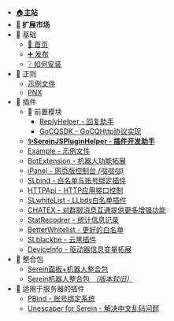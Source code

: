 - [🏠**主站**](../ ':ignore')
- **🌌 扩展市场**
- 🧱 基础
   - [🚩 首页](/)
   - [➕ 发布](Publish.md)
   - [❔ 如何安装](HowToInstall.md)
 - 📜 正则
   - [示例文件](JSON/Demo.json.md)
   - [PNX](JSON/PNX.json.md)
- 🧩 插件
    - 🎲 前置模块
      - [ReplyHelper - 回复助手](JS/Modules/ReplyHelper.md)  
      - [GoCQSDK - GoCQHttp协议实现](JS/Modules/GoCQSDK.md)
    - [**✨SereinJSPluginHelper - 插件开发助手**](JS/SereinJSPluginHelper.md)
    - [Example - 示例文件](JS/Example.md)
    - [BotExtension - 机器人功能拓展](JS/BotExtension.md)
    - [iPanel - 网页版控制台 *(咕咕咕)*](https://ipanel.serein.cc)
    - [SLbind - 白名单与账号绑定插件](JS/SLbind.md)
    - [HTTPApi - HTTP应用接口控制](JS/HTTPApi.md)
    - [SLwhiteList - LLbds白名单插件](https://www.minebbs.com/resources/serein-llbds-slwhitelist-llbds-js.5216/)
    - [CHATEX - 对群聊消息互通提供更多增强功能](JS/CHATEX.md)
    - [StatRecodrer - 统计信息记录](JS/StatRecodrer.md)
    - [BetterWhitelist - 更好的白名单](JS/BetterWhitelist.md)
    - [SLblackbe - 云黑插件](https://www.minebbs.com/resources/slblackbe-serein.5646/)
    - [DeviceInfo - 驱动器信息变量拓展](JS/DeviceInfo.md)
- 💼 整合包
   - [Serein面板+机器人整合包](https://www.minebbs.com/resources/serein.4390/)
   - [Serein机器人整合包 *（版本较旧）*](https://www.minebbs.com/resources/serein.4201/)
- 🧀 适用于服务器的插件
   - [PBind - 账号绑定系统](https://www.minebbs.com/resources/pbind.4211/)
   - [Unescaper for Serein - 解决中文乱码问题](https://www.minebbs.com/resources/unescaper-for-serein.5441/)
